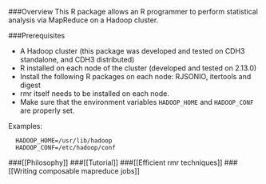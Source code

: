 ###Overview
This R package allows an R programmer to perform statistical analysis via MapReduce on a Hadoop cluster. 

###Prerequisites
* A Hadoop cluster (this package was developed and tested on CDH3 standalone, and CDH3 distributed)
* R installed on each node of the cluster (developed and tested on 2.13.0) 
* Install the following R packages on each node: RJSONIO, itertools and digest
* rmr itself needs to be installed on each node.
* Make sure that the environment variables `HADOOP_HOME` and `HADOOP_CONF` are properly set.
  
Examples:

      HADOOP_HOME=/usr/lib/hadoop  
      HADOOP_CONF=/etc/hadoop/conf


###[[Philosophy]]
###[[Tutorial]]
###[[Efficient rmr techniques]]
###[[Writing composable mapreduce jobs]] 


